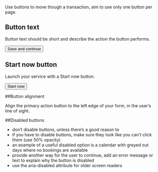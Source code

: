 Use buttons to move though a transaction, aim to use only one button per page.

## Button text

Button text should be short and describe the action the button performs.

<Example>
  <Button>Save and continue</Button>
</Example>

## Start now button

Launch your service with a Start now button.

<Example>
  <Button kind="start">Start now</Button>
</Example>

##Button alignment

Align the primary action button to the left edge of your form, in the user’s line of sight.

##Disabled buttons
* don’t disable buttons, unless there’s a good reason to
* if you have to disable buttons, make sure they look like you can’t click them (use 50% opacity)
* an example of a useful disabled option is a calendar with greyed out days where no bookings are available
* provide another way for the user to continue, add an error message or text to explain why the button is disabled
* use the aria-disabled attribute for older screen readers

